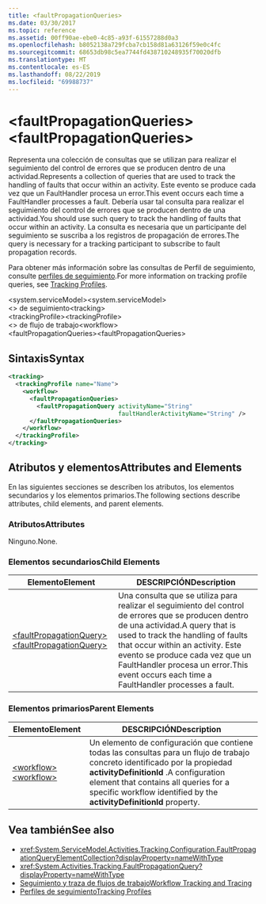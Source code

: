 ```yaml
---
title: <faultPropagationQueries>
ms.date: 03/30/2017
ms.topic: reference
ms.assetid: 00ff90ae-ebe0-4c85-a93f-61557288d0a3
ms.openlocfilehash: b8052138a729fcba7cb158d81a63126f59e0c4fc
ms.sourcegitcommit: 68653db98c5ea7744fd438710248935f70020dfb
ms.translationtype: MT
ms.contentlocale: es-ES
ms.lasthandoff: 08/22/2019
ms.locfileid: "69988737"
---
```

# <a name="faultpropagationqueries"></a><span data-ttu-id="5f494-101">\<faultPropagationQueries></span><span class="sxs-lookup"><span data-stu-id="5f494-101">\<faultPropagationQueries></span></span>
<span data-ttu-id="5f494-102">Representa una colección de consultas que se utilizan para realizar el seguimiento del control de errores que se producen dentro de una actividad.</span><span class="sxs-lookup"><span data-stu-id="5f494-102">Represents a collection of queries that are used to track the handling of faults that occur within an activity.</span></span>  <span data-ttu-id="5f494-103">Este evento se produce cada vez que un FaultHandler procesa un error.</span><span class="sxs-lookup"><span data-stu-id="5f494-103">This event occurs each time a FaultHandler processes a fault.</span></span> <span data-ttu-id="5f494-104">Debería usar tal consulta para realizar el seguimiento del control de errores que se producen dentro de una actividad.</span><span class="sxs-lookup"><span data-stu-id="5f494-104">You should use such query to track the handling of faults that occur within an activity.</span></span> <span data-ttu-id="5f494-105">La consulta es necesaria que un participante del seguimiento se suscriba a los registros de propagación de errores.</span><span class="sxs-lookup"><span data-stu-id="5f494-105">The query is necessary for a  tracking participant to subscribe to fault propagation records.</span></span>  
  
 <span data-ttu-id="5f494-106">Para obtener más información sobre las consultas de Perfil de seguimiento, consulte [perfiles de seguimiento](../../../windows-workflow-foundation/tracking-profiles.md).</span><span class="sxs-lookup"><span data-stu-id="5f494-106">For more information on tracking profile queries, see [Tracking Profiles](../../../windows-workflow-foundation/tracking-profiles.md).</span></span>  
  
<span data-ttu-id="5f494-107">\<system.serviceModel></span><span class="sxs-lookup"><span data-stu-id="5f494-107">\<system.serviceModel></span></span>  
<span data-ttu-id="5f494-108">\<> de seguimiento</span><span class="sxs-lookup"><span data-stu-id="5f494-108">\<tracking></span></span>  
<span data-ttu-id="5f494-109">\<trackingProfile></span><span class="sxs-lookup"><span data-stu-id="5f494-109">\<trackingProfile></span></span>  
<span data-ttu-id="5f494-110">\<> de flujo de trabajo</span><span class="sxs-lookup"><span data-stu-id="5f494-110">\<workflow></span></span>  
<span data-ttu-id="5f494-111">\<faultPropagationQueries></span><span class="sxs-lookup"><span data-stu-id="5f494-111">\<faultPropagationQueries></span></span>  
  
## <a name="syntax"></a><span data-ttu-id="5f494-112">Sintaxis</span><span class="sxs-lookup"><span data-stu-id="5f494-112">Syntax</span></span>  
  
```xml  
<tracking>
  <trackingProfile name="Name">
    <workflow>
      <faultPropagationQueries>
        <faultPropagationQuery activityName="String" 
                               faultHandlerActivityName="String" />
      </faultPropagationQueries>
    </workflow>
  </trackingProfile>
</tracking>  
```  
  
## <a name="attributes-and-elements"></a><span data-ttu-id="5f494-113">Atributos y elementos</span><span class="sxs-lookup"><span data-stu-id="5f494-113">Attributes and Elements</span></span>  
 <span data-ttu-id="5f494-114">En las siguientes secciones se describen los atributos, los elementos secundarios y los elementos primarios.</span><span class="sxs-lookup"><span data-stu-id="5f494-114">The following sections describe attributes, child elements, and parent elements.</span></span>  
  
### <a name="attributes"></a><span data-ttu-id="5f494-115">Atributos</span><span class="sxs-lookup"><span data-stu-id="5f494-115">Attributes</span></span>  
 <span data-ttu-id="5f494-116">Ninguno.</span><span class="sxs-lookup"><span data-stu-id="5f494-116">None.</span></span>  
  
### <a name="child-elements"></a><span data-ttu-id="5f494-117">Elementos secundarios</span><span class="sxs-lookup"><span data-stu-id="5f494-117">Child Elements</span></span>  
  
|<span data-ttu-id="5f494-118">Elemento</span><span class="sxs-lookup"><span data-stu-id="5f494-118">Element</span></span>|<span data-ttu-id="5f494-119">DESCRIPCIÓN</span><span class="sxs-lookup"><span data-stu-id="5f494-119">Description</span></span>|  
|-------------|-----------------|  
|[<span data-ttu-id="5f494-120">\<faultPropagationQuery></span><span class="sxs-lookup"><span data-stu-id="5f494-120">\<faultPropagationQuery></span></span>](faultpropagationquery.md)|<span data-ttu-id="5f494-121">Una consulta que se utiliza para realizar el seguimiento del control de errores que se producen dentro de una actividad.</span><span class="sxs-lookup"><span data-stu-id="5f494-121">A query that is used to track the handling of faults that occur within an activity.</span></span>  <span data-ttu-id="5f494-122">Este evento se produce cada vez que un FaultHandler procesa un error.</span><span class="sxs-lookup"><span data-stu-id="5f494-122">This event occurs each time a FaultHandler processes a fault.</span></span>|  
  
### <a name="parent-elements"></a><span data-ttu-id="5f494-123">Elementos primarios</span><span class="sxs-lookup"><span data-stu-id="5f494-123">Parent Elements</span></span>  
  
|<span data-ttu-id="5f494-124">Elemento</span><span class="sxs-lookup"><span data-stu-id="5f494-124">Element</span></span>|<span data-ttu-id="5f494-125">DESCRIPCIÓN</span><span class="sxs-lookup"><span data-stu-id="5f494-125">Description</span></span>|  
|-------------|-----------------|  
|[<span data-ttu-id="5f494-126">\<workflow></span><span class="sxs-lookup"><span data-stu-id="5f494-126">\<workflow></span></span>](workflow.md)|<span data-ttu-id="5f494-127">Un elemento de configuración que contiene todas las consultas para un flujo de trabajo concreto identificado por la propiedad **activityDefinitionId** .</span><span class="sxs-lookup"><span data-stu-id="5f494-127">A configuration element that contains all queries for a specific workflow identified by the **activityDefinitionId** property.</span></span>|  
  
## <a name="see-also"></a><span data-ttu-id="5f494-128">Vea también</span><span class="sxs-lookup"><span data-stu-id="5f494-128">See also</span></span>

- <xref:System.ServiceModel.Activities.Tracking.Configuration.FaultPropagationQueryElementCollection?displayProperty=nameWithType>
- <xref:System.Activities.Tracking.FaultPropagationQuery?displayProperty=nameWithType>
- [<span data-ttu-id="5f494-129">Seguimiento y traza de flujos de trabajo</span><span class="sxs-lookup"><span data-stu-id="5f494-129">Workflow Tracking and Tracing</span></span>](../../../windows-workflow-foundation/workflow-tracking-and-tracing.md)
- [<span data-ttu-id="5f494-130">Perfiles de seguimiento</span><span class="sxs-lookup"><span data-stu-id="5f494-130">Tracking Profiles</span></span>](../../../windows-workflow-foundation/tracking-profiles.md)
